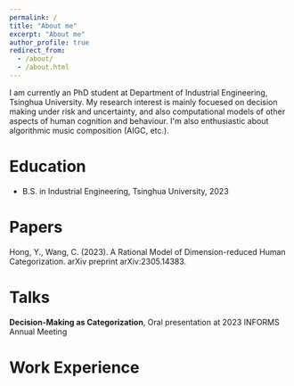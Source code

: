 ```yaml
---
permalink: /
title: "About me"
excerpt: "About me"
author_profile: true
redirect_from: 
  - /about/
  - /about.html
---
```


I am currently an PhD student at Department of Industrial Engineering, Tsinghua University. My research interest is mainly focuesed on decision making under risk and uncertainty, and also computational models of other aspects of human cognition and behaviour. I'm also enthusiastic about algorithmic music composition (AIGC, etc.).

# Education

- B.S. in Industrial Engineering, Tsinghua University, 2023

# Papers

Hong, Y., Wang, C. (2023). A Rational Model of Dimension-reduced Human Categorization. arXiv preprint arXiv:2305.14383.

# Talks 
**Decision-Making as Categorization**, Oral presentation at 2023 INFORMS Annual Meeting

# Work Experience
